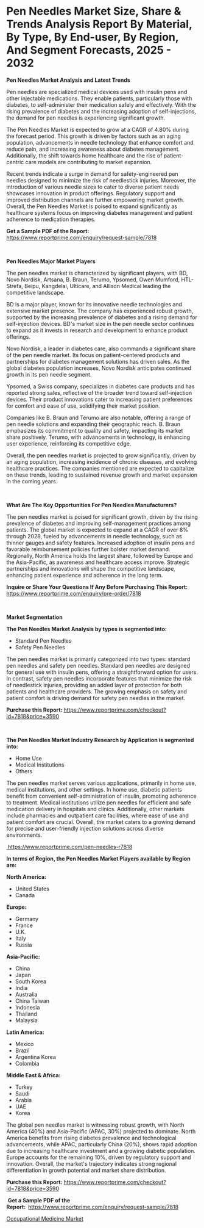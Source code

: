 <p><h1>Pen Needles Market Size, Share & Trends Analysis Report By Material, By Type, By End-user, By Region, And Segment Forecasts, 2025 - 2032</h1></p><p><strong>Pen Needles Market Analysis and Latest Trends</strong></p>
<p><p>Pen needles are specialized medical devices used with insulin pens and other injectable medications. They enable patients, particularly those with diabetes, to self-administer their medication safely and effectively. With the rising prevalence of diabetes and the increasing adoption of self-injections, the demand for pen needles is experiencing significant growth.</p><p>The Pen Needles Market is expected to grow at a CAGR of 4.80% during the forecast period. This growth is driven by factors such as an aging population, advancements in needle technology that enhance comfort and reduce pain, and increasing awareness about diabetes management. Additionally, the shift towards home healthcare and the rise of patient-centric care models are contributing to market expansion.</p><p>Recent trends indicate a surge in demand for safety-engineered pen needles designed to minimize the risk of needlestick injuries. Moreover, the introduction of various needle sizes to cater to diverse patient needs showcases innovation in product offerings. Regulatory support and improved distribution channels are further empowering market growth. Overall, the Pen Needles Market is poised to expand significantly as healthcare systems focus on improving diabetes management and patient adherence to medication therapies.</p></p>
<p><strong>Get a Sample PDF of the Report:&nbsp;</strong> <a href="https://www.reportprime.com/enquiry/request-sample/7818?utm_campaign=3530&utm_medium=2&utm_source=Github&utm_content=ia&utm_term=19032025&utm_id=pen-needles">https://www.reportprime.com/enquiry/request-sample/7818</a></p>
<p>&nbsp;</p>
<p><strong>Pen Needles Major Market Players</strong></p>
<p><p>The pen needles market is characterized by significant players, with BD, Novo Nordisk, Artsana, B. Braun, Terumo, Ypsomed, Owen Mumford, HTL-Strefa, Beipu, Kangdelai, Ulticare, and Allison Medical leading the competitive landscape.</p><p>BD is a major player, known for its innovative needle technologies and extensive market presence. The company has experienced robust growth, supported by the increasing prevalence of diabetes and a rising demand for self-injection devices. BD's market size in the pen needle sector continues to expand as it invests in research and development to enhance product offerings.</p><p>Novo Nordisk, a leader in diabetes care, also commands a significant share of the pen needle market. Its focus on patient-centered products and partnerships for diabetes management solutions has driven sales. As the global diabetes population increases, Novo Nordisk anticipates continued growth in its pen needle segment.</p><p>Ypsomed, a Swiss company, specializes in diabetes care products and has reported strong sales, reflective of the broader trend toward self-injection devices. Their product innovations cater to increasing patient preferences for comfort and ease of use, solidifying their market position.</p><p>Companies like B. Braun and Terumo are also notable, offering a range of pen needle solutions and expanding their geographic reach. B. Braun emphasizes its commitment to quality and safety, impacting its market share positively. Terumo, with advancements in technology, is enhancing user experience, reinforcing its competitive edge.</p><p>Overall, the pen needles market is projected to grow significantly, driven by an aging population, increasing incidence of chronic diseases, and evolving healthcare practices. The companies mentioned are expected to capitalize on these trends, leading to sustained revenue growth and market expansion in the coming years.</p></p>
<p>&nbsp;</p>
<p><strong>What Are The Key Opportunities For Pen Needles Manufacturers?</strong></p>
<p><p>The pen needles market is poised for significant growth, driven by the rising prevalence of diabetes and improving self-management practices among patients. The global market is expected to expand at a CAGR of over 8% through 2028, fueled by advancements in needle technology, such as thinner gauges and safety features. Increased adoption of insulin pens and favorable reimbursement policies further bolster market demand. Regionally, North America holds the largest share, followed by Europe and the Asia-Pacific, as awareness and healthcare access improve. Strategic partnerships and innovations will shape the competitive landscape, enhancing patient experience and adherence in the long term.</p></p>
<p><strong>Inquire or Share Your Questions If Any Before Purchasing This Report:</strong> <a href="https://www.reportprime.com/enquiry/pre-order/7818?utm_campaign=3530&utm_medium=2&utm_source=Github&utm_content=ia&utm_term=19032025&utm_id=pen-needles">https://www.reportprime.com/enquiry/pre-order/7818</a></p>
<p>&nbsp;</p>
<p><strong>Market Segmentation</strong></p>
<p><strong>The Pen Needles Market Analysis by types is segmented into:</strong></p>
<p><ul><li>Standard Pen Needles</li><li>Safety Pen Needles</li></ul></p>
<p><p>The pen needles market is primarily categorized into two types: standard pen needles and safety pen needles. Standard pen needles are designed for general use with insulin pens, offering a straightforward option for users. In contrast, safety pen needles incorporate features that minimize the risk of needlestick injuries, providing an added layer of protection for both patients and healthcare providers. The growing emphasis on safety and patient comfort is driving demand for safety pen needles in the market.</p></p>
<p><strong>Purchase this Report:&nbsp;</strong><a href="https://www.reportprime.com/checkout?id=7818&price=3590&utm_campaign=3530&utm_medium=2&utm_source=Github&utm_content=ia&utm_term=19032025&utm_id=pen-needles">https://www.reportprime.com/checkout?id=7818&price=3590</a></p>
<p>&nbsp;</p>
<p><strong>The Pen Needles Market Industry Research by Application is segmented into:</strong></p>
<p><ul><li>Home Use</li><li>Medical Institutions</li><li>Others</li></ul></p>
<p><p>The pen needles market serves various applications, primarily in home use, medical institutions, and other settings. In home use, diabetic patients benefit from convenient self-administration of insulin, promoting adherence to treatment. Medical institutions utilize pen needles for efficient and safe medication delivery in hospitals and clinics. Additionally, other markets include pharmacies and outpatient care facilities, where ease of use and patient comfort are crucial. Overall, the market caters to a growing demand for precise and user-friendly injection solutions across diverse environments.</p></p>
<p><a href="https://www.reportprime.com/pen-needles-r7818?utm_campaign=3530&utm_medium=2&utm_source=Github&utm_content=ia&utm_term=19032025&utm_id=pen-needles">&nbsp;https://www.reportprime.com/pen-needles-r7818</a></p>
<p><strong>In terms of Region, the Pen Needles Market Players available by Region are:</strong></p>
<p>
    <p> <strong> North America: </strong>
        <ul>
            <li>United States</li>
            <li>Canada</li>
        </ul>
        </p> 
    <p> <strong> Europe: </strong>
        <ul>
            <li>Germany</li>
            <li>France</li>
            <li>U.K.</li>
            <li>Italy</li>
            <li>Russia</li>
        </ul>
        </p> 
    <p> <strong> Asia-Pacific: </strong>
        <ul>
            <li>China</li>
            <li>Japan</li>
            <li>South Korea</li>
            <li>India</li>
            <li>Australia</li>
            <li>China Taiwan</li>
            <li>Indonesia</li>
            <li>Thailand</li>
            <li>Malaysia</li>
        </ul>
        </p> 
    <p> <strong> Latin America: </strong>
        <ul>
            <li>Mexico</li>
            <li>Brazil</li>
            <li>Argentina Korea</li>
            <li>Colombia</li>
        </ul>
        </p> 
    <p> <strong> Middle East & Africa: </strong>
        <ul>
            <li>Turkey</li>
            <li>Saudi</li>
            <li>Arabia</li>
            <li>UAE</li>
            <li>Korea</li>
        </ul>
    </p>
    </p>
<p><p>The global pen needles market is witnessing robust growth, with North America (40%) and Asia-Pacific (APAC, 30%) projected to dominate. North America benefits from rising diabetes prevalence and technological advancements, while APAC, particularly China (20%), shows rapid adoption due to increasing healthcare investment and a growing diabetic population. Europe accounts for the remaining 10%, driven by regulatory support and innovation. Overall, the market's trajectory indicates strong regional differentiation in growth potential and market share distribution.</p></p>
<p><strong>Purchase this Report: </strong><a href="https://www.reportprime.com/checkout?id=7818&price=3590&utm_campaign=3530&utm_medium=2&utm_source=Github&utm_content=ia&utm_term=19032025&utm_id=pen-needles">https://www.reportprime.com/checkout?id=7818&price=3590</a></p>
<p>&nbsp;<strong>Get a Sample PDF of the Report:&nbsp;&nbsp;</strong><a href="https://www.reportprime.com/enquiry/request-sample/7818?utm_campaign=3530&utm_medium=2&utm_source=Github&utm_content=ia&utm_term=19032025&utm_id=pen-needles">https://www.reportprime.com/enquiry/request-sample/7818</a></p>
<p><strong></strong></p>
<p><p><a href="https://github.com/seyalshudae7/Market-Research-Report-List-1/blob/main/occupational-medicine-market.md?utm_campaign=3530&utm_medium=2&utm_source=Github&utm_content=ia&utm_term=19032025&utm_id=pen-needles">Occupational Medicine Market</a></p></p>